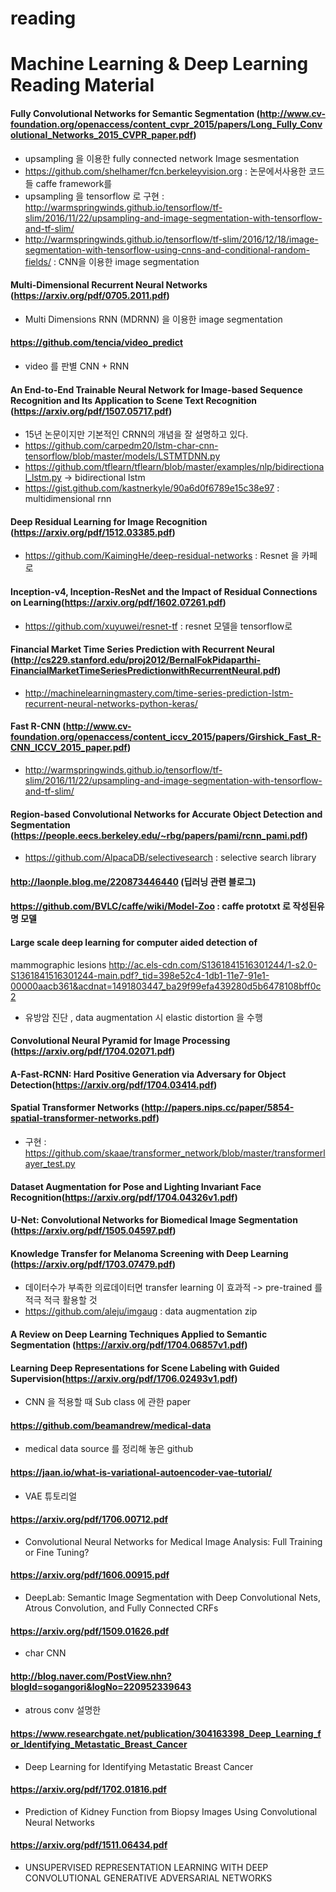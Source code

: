 # reading

# Machine Learning & Deep Learning Reading Material

#### Fully Convolutional Networks for Semantic Segmentation (http://www.cv-foundation.org/openaccess/content_cvpr_2015/papers/Long_Fully_Convolutional_Networks_2015_CVPR_paper.pdf)

- upsampling 을 이용한 fully connected network Image sesmentation
- https://github.com/shelhamer/fcn.berkeleyvision.org : 논문에서사용한 코드들 caffe framework를 
- upsampling 을 tensorflow 로 구현 : http://warmspringwinds.github.io/tensorflow/tf-slim/2016/11/22/upsampling-and-image-segmentation-with-tensorflow-and-tf-slim/
- http://warmspringwinds.github.io/tensorflow/tf-slim/2016/12/18/image-segmentation-with-tensorflow-using-cnns-and-conditional-random-fields/ : CNN을 이용한 image segmentation

#### Multi-Dimensional Recurrent Neural Networks (https://arxiv.org/pdf/0705.2011.pdf)

- Multi Dimensions RNN (MDRNN) 을 이용한 image segmentation

#### https://github.com/tencia/video_predict

- video 를 판별 CNN + RNN


#### An End-to-End Trainable Neural Network for Image-based Sequence Recognition and Its Application to Scene Text Recognition (https://arxiv.org/pdf/1507.05717.pdf)

- 15년 논문이지만 기본적인 CRNN의 개념을 잘 설명하고 있다.
- https://github.com/carpedm20/lstm-char-cnn-tensorflow/blob/master/models/LSTMTDNN.py
- https://github.com/tflearn/tflearn/blob/master/examples/nlp/bidirectional_lstm.py -> bidirectional lstm 
- https://gist.github.com/kastnerkyle/90a6d0f6789e15c38e97 : multidimensional rnn

#### Deep Residual Learning for Image Recognition (https://arxiv.org/pdf/1512.03385.pdf)
- https://github.com/KaimingHe/deep-residual-networks : Resnet 을 카페로 
#### Inception-v4, Inception-ResNet and the Impact of Residual Connections on Learning(https://arxiv.org/pdf/1602.07261.pdf)

- https://github.com/xuyuwei/resnet-tf : resnet 모델을 tensorflow로 

#### Financial Market Time Series Prediction with Recurrent Neural (http://cs229.stanford.edu/proj2012/BernalFokPidaparthi-FinancialMarketTimeSeriesPredictionwithRecurrentNeural.pdf)
- http://machinelearningmastery.com/time-series-prediction-lstm-recurrent-neural-networks-python-keras/ 
#### Fast R-CNN (http://www.cv-foundation.org/openaccess/content_iccv_2015/papers/Girshick_Fast_R-CNN_ICCV_2015_paper.pdf)

- http://warmspringwinds.github.io/tensorflow/tf-slim/2016/11/22/upsampling-and-image-segmentation-with-tensorflow-and-tf-slim/


#### Region-based Convolutional Networks for Accurate Object Detection and Segmentation (https://people.eecs.berkeley.edu/~rbg/papers/pami/rcnn_pami.pdf)

- https://github.com/AlpacaDB/selectivesearch : selective search library

#### http://laonple.blog.me/220873446440 (딥러닝 관련 블로그)

#### https://github.com/BVLC/caffe/wiki/Model-Zoo : caffe prototxt 로 작성된유명 모델

#### Large scale deep learning for computer aided detection of
mammographic lesions http://ac.els-cdn.com/S1361841516301244/1-s2.0-S1361841516301244-main.pdf?_tid=398e52c4-1db1-11e7-91e1-00000aacb361&acdnat=1491803447_ba29f99efa439280d5b6478108bff0c2

 - 유방암 진단 , data augmentation 시 elastic distortion 을 수행
 

#### Convolutional Neural Pyramid for Image Processing (https://arxiv.org/pdf/1704.02071.pdf)


#### A-Fast-RCNN: Hard Positive Generation via Adversary for Object Detection(https://arxiv.org/pdf/1704.03414.pdf)

#### Spatial Transformer Networks (http://papers.nips.cc/paper/5854-spatial-transformer-networks.pdf)
- 구현 : https://github.com/skaae/transformer_network/blob/master/transformerlayer_test.py

#### Dataset Augmentation for Pose and Lighting Invariant Face Recognition(https://arxiv.org/pdf/1704.04326v1.pdf)

#### U-Net: Convolutional Networks for Biomedical Image Segmentation (https://arxiv.org/pdf/1505.04597.pdf)

#### Knowledge Transfer for Melanoma Screening with Deep Learning (https://arxiv.org/pdf/1703.07479.pdf)
- 데이터수가 부족한 의료데이터면 transfer learning 이 효과적 -> pre-trained 를 적극 적극 활용할 것
- https://github.com/aleju/imgaug : data augmentation zip


#### A Review on Deep Learning Techniques Applied to Semantic Segmentation (https://arxiv.org/pdf/1704.06857v1.pdf)


#### Learning Deep Representations for Scene Labeling with Guided Supervision(https://arxiv.org/pdf/1706.02493v1.pdf)
 - CNN 을 적용할 때 Sub class 에 관한 paper


#### https://github.com/beamandrew/medical-data
 - medical data source 를 정리해 놓은 github


#### https://jaan.io/what-is-variational-autoencoder-vae-tutorial/
- VAE 튜토리얼 

#### https://arxiv.org/pdf/1706.00712.pdf
- Convolutional Neural Networks for Medical Image Analysis: Full Training or Fine Tuning?

#### https://arxiv.org/pdf/1606.00915.pdf
 - DeepLab: Semantic Image Segmentation with Deep Convolutional Nets, Atrous Convolution, and Fully Connected CRFs
 
#### https://arxiv.org/pdf/1509.01626.pdf
- char CNN
#### http://blog.naver.com/PostView.nhn?blogId=sogangori&logNo=220952339643
- atrous conv 설명한 

#### https://www.researchgate.net/publication/304163398_Deep_Learning_for_Identifying_Metastatic_Breast_Cancer
- Deep Learning for Identifying Metastatic Breast Cancer

#### https://arxiv.org/pdf/1702.01816.pdf
- Prediction of Kidney Function from Biopsy Images Using Convolutional Neural Networks

#### https://arxiv.org/pdf/1511.06434.pdf
- UNSUPERVISED REPRESENTATION LEARNING WITH DEEP CONVOLUTIONAL GENERATIVE ADVERSARIAL NETWORKS
